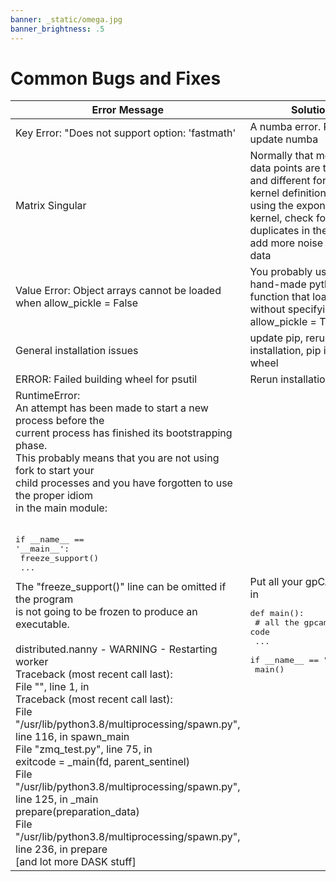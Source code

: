 ```yaml
---
banner: _static/omega.jpg
banner_brightness: .5
---
```

# Common Bugs and Fixes

| **Error Message** | **Solution** |
|---|---|
| Key Error: "Does not support option: 'fastmath' | A numba error. Please update numba |
| Matrix Singular | Normally that means that data points are too close and different for the given kernel definition. Try using the exponential kernel, check for duplicates in the data or add more noise to the data |
| Value Error: Object arrays cannot be loaded when allow_pickle = False| You probably used a hand-made python function that loads a file without specifying allow_pickle = True |
| General installation issues | update pip, rerun installation, pip install wheel |
| ERROR: Failed building wheel for psutil | Rerun installation |
| RuntimeError: <br />An attempt has been made to start a new process before the<br />current process has finished its bootstrapping phase.<br />This probably means that you are not using fork to start your<br />child processes and you have forgotten to use the proper idiom<br />in the main module:<br /><br /><pre>if \_\_name\_\_ == '\_\_main\_\_':<br>    freeze_support()<br>    ...</pre>The "freeze_support()" line can be omitted if the program<br />is not going to be frozen to produce an executable.<br /><br />distributed.nanny - WARNING - Restarting worker<br />Traceback (most recent call last):<br />File "<string>", line 1, in <module><br />Traceback (most recent call last):<br />File "/usr/lib/python3.8/multiprocessing/spawn.py", line 116, in spawn_main<br />File "zmq_test.py", line 75, in <module><br />exitcode = _main(fd, parent_sentinel)<br />File "/usr/lib/python3.8/multiprocessing/spawn.py", line 125, in _main<br />prepare(preparation_data)<br />File "/usr/lib/python3.8/multiprocessing/spawn.py", line 236, in prepare<br />[and lot more DASK stuff]<br /> | Put all your gpCAM code in <pre>def main():<br />    # all the gpcam code<br />    ...<br /><br />if \_\_name\_\_ == "\_\_main\_\_"<br />    main() |